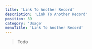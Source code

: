 ```yaml
---
title: 'Link To Another Record' 
description: 'Link To Another Record' 
position: 39
category: 'Usage' 
menuTitle: 'Link To Another Record'
---
```


> Todo